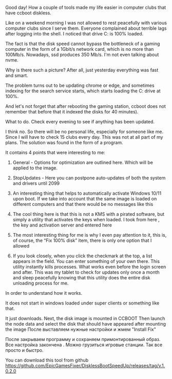 Good day! How a couple of tools made my life easier in computer clubs that have ccboot diskless.

Like on a weekend morning I was not allowed to rest peacefully with various computer clubs since I serve them. Everyone complained about terrible lags after logging into the shell. I noticed that drive C: is 100% loaded.

The fact is that the disk speed cannot bypass the bottleneck of a gaming computer in the form of a 1Gbit/s network card, which is no more than 100Mb/s. Nowadays, ssd produces 350 Mb/s. I'm not even talking about nvme.

Why is there such a picture? After all, just yesterday everything was fast and smart.

The problem turns out to be updating chrome or edge, and sometimes indexing for the search service starts, which starts loading the C: drive at 100%.

And let's not forget that after rebooting the gaming station, ccboot does not remember that before that it indexed the disks for 40 minutes).

What to do. Check every evening to see if anything has been updated.

I think no. So there will be no personal life, especially for someone like me. Since I will have to check 15 clubs every day. This was not at all part of my plans. The solution was found in the form of a program.

It contains 4 points that were interesting to me:

1. General - Options for optimization are outlined here. Which will be applied to the image.

2. StopUpdates - Here you can postpone auto-updates of both the system and drivers until 2099

3. An interesting thing that helps to automatically activate Windows 10/11 upon boot. If we take into account that the same image is loaded on different computers and that there would be no messages like this

4. The cool thing here is that this is not a KMS with a pirated software, but simply a utility that activates the keys when loaded. I took from here <url>, the key and activation server and entered here

4. The most interesting thing for me is why I even pay attention to it, this is, of course, the “Fix 100% disk” item, there is only one option that I allowed
5. If you look closely, when you click the checkmark at the top, a list appears in the field. You can enter something of your own there. This utility instantly kills processes. What works even before the login screen and after. This was my tablet to check for updates only once a month and sleep peacefully knowing that this utility does the entire disk unloading process for me.


In order to understand how it works.

It does not start in windows loaded under super clients or something like that.

It just downloads. Next, the disk image is mounted in CCBOOT
Then launch the node data and select the disk that should have appeared after mounting the image
После выставляем нужные настройки и жмем "Install Fix"

После закрываем программу и сохраняем примонтированный образ. Все настройка закончена . Можно грузиться игровые станции. Так все просто и быстро.

You can download this tool from github https://github.com/EpicGamesFixer/DisklessBootSpeedUp/releases/tag/v.1.0.2.0
